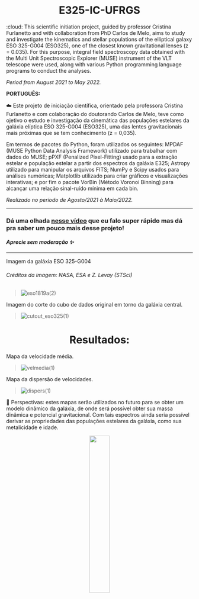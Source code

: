 <h1 align="center">  E325-IC-UFRGS </h1>
:cloud:  This scientific initiation project, guided by professor Cristina Furlanetto and with collaboration from PhD Carlos de Melo, aims to study and investigate the kinematics and stellar populations of the elliptical galaxy ESO 325-G004 (ESO325), one of the closest known gravitational lenses (z = 0.035). For this purpose, integral field spectroscopy data obtained with the Multi Unit Spectroscopic Explorer (MUSE) instrument of the VLT telescope were used, along with various Python programming language programs to conduct the analyses.

*Period from August 2021 to May 2022.*


**PORTUGUÊS:**

:cloud:  Este projeto de iniciação científica, orientado pela professora Cristina Furlanetto e com colaboração do doutorando Carlos de Melo, teve como ojetivo o estudo e investigação da cinemática das populações estelares da galáxia elíptica ESO 325-G004 (ESO325), uma das lentes gravitacionais mais próximas que se tem conhecimento (z = 0,035).

Em termos de pacotes do Python, foram utilizados os seguintes: MPDAF (MUSE Python Data Analysis Framework) utilizado para trabalhar com dados do MUSE; pPXF (Penalized Pixel-Fitting) usado para a extração estelar e população estelar a partir dos espectros da galáxia E325; Astropy utilizado para manipular os arquivos FITS; NumPy e Scipy usados para análises numéricas; Matplotlib utilizado para criar gráficos e visualizações interativas; e por fim o pacote VorBin (Método Voronoi Binning) para alcançar uma relação sinal-ruído mínima em cada bin.

*Realizado no período de Agosto/2021 à Maio/2022.*

-----------------------------------------------------------------------------------------------------------------------------------------------------------
### Dá uma olhada [nesse vídeo](https://youtu.be/Ne8q8hMETj0?si=0GoD9Fj4B__JQ_dH) que eu falo super rápido mas dá pra saber um pouco mais desse projeto! 
#### ***Aprecie sem moderação :sparkles:***
-----------------------------------------------------------------------------------------------------------------------------------------------------------


Imagem da galáxia ESO 325-G004
###### Créditos da imagem: NASA, ESA e Z. Levay (STScI)
>![eso1819a(2)](https://github.com/astronicmn/E325-IC-UFRGS/assets/95356395/73b30032-e4f9-4d54-a405-f27d2342a19f)


Imagem do corte do cubo de dados original em torno da galáxia central.
> ![cutout_eso325(1)](https://github.com/astronicmn/E325-IC-UFRGS/assets/95356395/2917df5e-d4ae-4cb5-901e-892168d19a2e)

<h1 align="center"> Resultados: </h1>

Mapa da velocidade média.
> ![velmedia(1)](https://github.com/astronicmn/E325-IC-UFRGS/assets/95356395/a0766235-fbeb-4df9-ad83-5661445a2656)

 Mapa da dispersão de velocidades.
> ![dispers(1)](https://github.com/astronicmn/E325-IC-UFRGS/assets/95356395/df2019a5-2d8d-471e-a6ec-b6ea049bbbf8)

:milky_way: Perspectivas: estes mapas serão utilizados no futuro para se obter um modelo dinâmico da galáxia,
de onde será possível obter sua massa dinâmica e potencial gravitacional. Com tais
espectros ainda seria possível derivar as propriedades das populações estelares da
galáxia, como sua metalicidade e idade. 

<p align="center" width="100%">
<img width="33%" src="https://github.com/astronicmn/E325-IC-UFRGS/assets/95356395/dc383cfd-dfeb-48ec-ac6e-1556128e10c7">

</p>  





